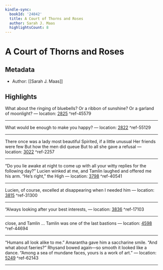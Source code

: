 ```yaml
---
kindle-sync:
  bookId: '24842'
  title: A Court of Thorns and Roses
  author: Sarah J. Maas
  highlightsCount: 8
---
```

# A Court of Thorns and Roses
## Metadata
* Author: [[Sarah J. Maas]]

## Highlights
What about the ringing of bluebells? Or a ribbon of sunshine? Or a garland of moonlight? — location: [2825]() ^ref-45579

---
What would be enough to make you happy? — location: [2822]() ^ref-55129

---
There once was a lady most beautiful Spirited, if a little unusual Her friends were few But how the men did queue But to all she gave a refusal — location: [3022]() ^ref-2257

---
“Do you lie awake at night to come up with all your witty replies for the following day?” Lucien winked at me, and Tamlin laughed and offered me his arm. “He’s right,” the High — location: [3798]() ^ref-40541

---
Lucien, of course, excelled at disappearing when I needed him — location: [3815]() ^ref-31300

---
“Always looking after your best interests, — location: [3836]() ^ref-17103

---
close, and Tamlin … Tamlin was one of the last bastions — location: [4598]() ^ref-44694

---
“Humans all look alike to me.” Amarantha gave him a saccharine smile. “And what about faeries?” Rhysand bowed again—so smooth it looked like a dance. “Among a sea of mundane faces, yours is a work of art.” — location: [5249]() ^ref-62143

---
